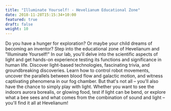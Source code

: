 ```yaml
---
title: "Illuminate Yourself! - Hevelianum Educational Zone"
date: 2018-11-28T15:15:34+10:00
featured: true
draft: false
weight: 10
---
```


Do you have a hunger for exploration? Or maybe your child dreams of becoming an inventor? Step into the educational zone of Hevelianum and "Illuminate Yourself!" In our lab, you'll delve into the scientific aspects of light and get hands-on experience testing its functions and significance in human life. Discover light-based technologies, fascinating trivia, and groundbreaking discoveries. Learn how to control robot movements, uncover the parallels between blood flow and galactic motion, and witness captivating phenomena in our fog chamber.
But that's not all – you'll also have the chance to simply play with light. Whether you want to see the indoors aurora borealis, or glowing food, test if light can be bend, or explore what a bee sees and what comes from the combination of sound and light – you'll find it all at Hevelianum!